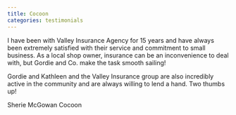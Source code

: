 ```yaml
---
title: Cocoon
categories: testimonials
---
```

I have been with Valley Insurance Agency for 15 years and have always been extremely satisfied with their service and commitment to small business. As a local shop owner, insurance can be an inconvenience to deal with, but Gordie and Co. make the task smooth sailing!

Gordie and Kathleen and the Valley Insurance group are also incredibly active in the community and are always willing to lend a hand. Two thumbs up!

Sherie McGowan
Cocoon